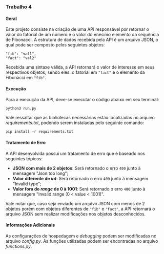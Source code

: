 ### Trabalho 4
  #### Geral
  Este projeto consiste na criação de uma API responsável por retornar o valor do fatorial de um número e o valor do enésimo elemento da sequência de Fibonacci. A estrutura de dados recebida pela API é um arquivo JSON, o qual pode ser composto pelos seguintes objetos:
  ```
  "fib": "val1",
  "fact": "val2"
  ```
  Recebida uma sintaxe válida, a API retornará o valor de interesse em seus respectivos objetos, sendo eles: o fatorial em ```"fact"``` e o elemento da Fibonacci em ```"fib"```.

  #### Execução
  Para a execução da API, deve-se executar o código abaixo em seu terminal:
   ```
  python3 run.py
  ```
  Vale ressaltar que as bibliotecas necessárias estão localizadas no arquivo _requirements.txt_, podendo serem instaladas pelo seguinte comando:
   ```
  pip install -r requirements.txt
  ```
  #### Tratamento de Erro
  A API desenvolvida possui um tratamento de erro que é baseado nos seguintes tópicos:
  - **JSON com mais de 2 objetos**: Será retornado o erro ```400``` junto à mensagem "Json too long";
  - **Valor diferente de _int_**: Será retornado o erro ```400``` junto à mensagem "Invalid type";
  - **Valor fora do _range_ de 0 à 1001**: Será retornado o erro ```400``` junto à mensagem "Invalid range (0 < value < 1001)".
    
  Vale notar que, caso seja enviado um arquivo JSON com menos de 2 objetos porém com objetos diferentes de ```"fib"``` e ```"fact"```, a API retornará o arquivo JSON sem realizar modificações nos objetos desconhecidos.

  #### Informações Adicionais
  As configurações de hospedagem e _debugging_ podem ser modificadas no arquivo _config.py_. As funções utilizadas podem ser encontradas no arquivo _functions.py_.
